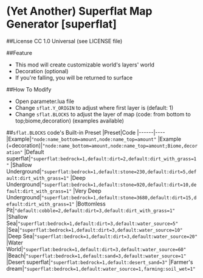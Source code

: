 (Yet Another) Superflat Map Generator [superflat]
=========

##License
CC 1.0 Universal (see LICENSE file)

##Feature
- This mod will create customizable world's layers' world
- Decoration (optional)
- If you're falling, you will be returned to surface

##How To Modify
- Open parameter.lua file
- Change `sflat.Y_ORIGIN` to adjust where first layer is (default: 1)
- Change `sflat.BLOCKS` to adjust the layer of map (code: from bottom to top;biome,decoration) (examples available)

##`sflat.BLOCKS` code's Built-in Preset
|Preset|Code
|------|----
|Example|`"node:name_bottom=amount,node:name_top=amount"`
|Example (+decoration)|`"node:name_bottom=amount,node:name_top=amount;Biome,decoration"`
|Default superflat|`"superflat:bedrock=1,default:dirt=2,default:dirt_with_grass=1"`
|Shallow Underground|`"superflat:bedrock=1,default:stone=230,default:dirt=5,default:dirt_with_grass=1"`
|Deep Underground|`"superflat:bedrock=1,default:stone=920,default:dirt=10,default:dirt_with_grass=1"`
|Very Deep Underground|`"superflat:bedrock=1,default:stone=3680,default:dirt=15,default:dirt_with_grass=1"`
|Bottomless Pit|`"default:cobble=2,default:dirt=3,default:dirt_with_grass=1"`
|Shallow Sea|`"superflat:bedrock=1,default:dirt=3,default:water_source=5"`
|Sea|`"superflat:bedrock=1,default:dirt=3,default:water_source=10"`
|Deep Sea|`"superflat:bedrock=1,default:dirt=3,default:water_source=20"`
|Water World|`"superflat:bedrock=1,default:dirt=3,default:water_source=60"`
|Beach|`"superflat:bedrock=1,default:sand=3,default:water_source=1"`
|Desert superflat|`"superflat:bedrock=1,default:desert_sand=3"`
|Farmer's dream|`"superflat:bedrock=1,default:water_source=1,farming:soil_wet=1"`
